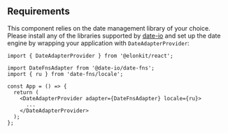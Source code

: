 ## Requirements

This component relies on the date management library of your choice. Please install any of the libraries supported by
[date-io](https://github.com/dmtrKovalenko/date-io) and set up the date engine by wrapping your application with
`DateAdapterProvider`:

```tsx
import { DateAdapterProvider } from '@elonkit/react';

import DateFnsAdapter from '@date-io/date-fns';
import { ru } from 'date-fns/locale';

const App = () => {
  return (
    <DateAdapterProvider adapter={DateFnsAdapter} locale={ru}>
      ...
    </DateAdapterProvider>
  );
};
```
